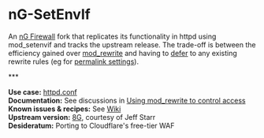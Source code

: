 # nG-SetEnvIf
An [nG Firewall](https://perishablepress.com/ng-firewall/) fork that replicates its functionality in httpd using mod_setenvif and tracks the upstream release. The trade-off is between the efficiency gained over [mod_rewrite](https://httpd.apache.org/docs/2.4/rewrite/avoid.html) and having to [defer](https://www.webmasterworld.com/apache/4572958.htm) to any existing rewrite rules (eg for [permalink settings](https://glennmessersmith.com/pages/wphtaccess.html)).

\***

**Use case:** [httpd.conf](https://httpd.apache.org/docs/2.4/howto/htaccess.html#when)  
**Documentation:** See discussions in [Using mod_rewrite to control access](https://httpd.apache.org/docs/2.4/rewrite/access.html)  
**Known issues & recipes:** See [Wiki](https://github.com/t18d/nG-SetEnvIf/wiki/Known-Issues)  
**Upstream version:** [8G](https://perishablepress.com/8g-firewall/), courtesy of Jeff Starr  
**Desideratum:** Porting to Cloudflare's free-tier WAF
